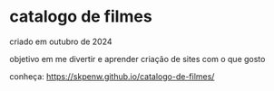 # catalogo de filmes
criado em outubro de 2024

objetivo em me divertir e aprender criação de sites com o que gosto

conheça:
https://skpenw.github.io/catalogo-de-filmes/
